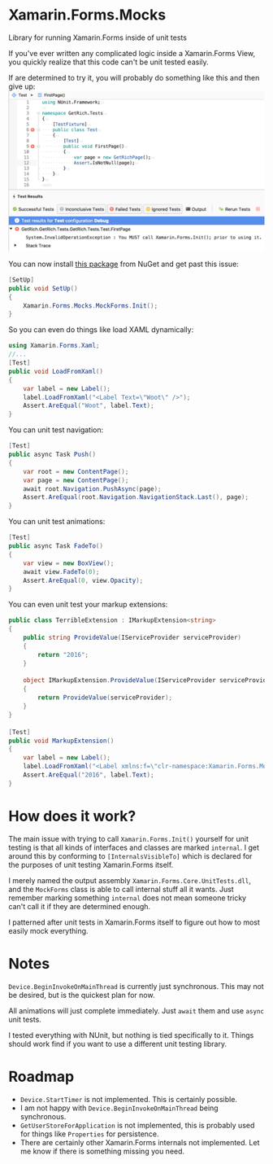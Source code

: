 # Xamarin.Forms.Mocks
Library for running Xamarin.Forms inside of unit tests

If you've ever written any complicated logic inside a Xamarin.Forms View, you quickly realize that this code can't be unit tested easily.

If are determined to try it, you will probably do something like this and then give up:
![FAIL](docs/fail.png)

You can now install [this package](https://www.nuget.org/packages/Xamarin.Forms.Mocks/) from NuGet and get past this issue:
```csharp
[SetUp]
public void SetUp()
{
    Xamarin.Forms.Mocks.MockForms.Init();
}
```

So you can even do things like load XAML dynamically:
```csharp
using Xamarin.Forms.Xaml;
//...
[Test]
public void LoadFromXaml()
{
    var label = new Label();
    label.LoadFromXaml("<Label Text=\"Woot\" />");
    Assert.AreEqual("Woot", label.Text);
}
```

You can unit test navigation:
```csharp
[Test]
public async Task Push()
{
    var root = new ContentPage();
    var page = new ContentPage();
    await root.Navigation.PushAsync(page);
    Assert.AreEqual(root.Navigation.NavigationStack.Last(), page);
}
```

You can unit test animations:
```csharp
[Test]
public async Task FadeTo()
{
    var view = new BoxView();
    await view.FadeTo(0);
    Assert.AreEqual(0, view.Opacity);
}
```

You can even unit test your markup extensions:
```csharp
public class TerribleExtension : IMarkupExtension<string>
{
    public string ProvideValue(IServiceProvider serviceProvider)
    {
        return "2016";
    }

    object IMarkupExtension.ProvideValue(IServiceProvider serviceProvider)
    {
        return ProvideValue(serviceProvider);
    }
}

[Test]
public void MarkupExtension()
{
    var label = new Label();
    label.LoadFromXaml("<Label xmlns:f=\"clr-namespace:Xamarin.Forms.Mocks.Tests;assembly=Xamarin.Forms.Mocks.Tests\" Text=\"{f:Terrible}\" />");
    Assert.AreEqual("2016", label.Text);
}
```

# How does it work?

The main issue with trying to call `Xamarin.Forms.Init()` yourself for unit testing is that all kinds of interfaces and classes are marked `internal`. I get around this by conforming to `[InternalsVisibleTo]` which is declared for the purposes of unit testing Xamarin.Forms itself.

I merely named the output assembly `Xamarin.Forms.Core.UnitTests.dll`, and the `MockForms` class is able to call internal stuff all it wants. Just remember marking something `internal` does not mean someone tricky can't call it if they are determined enough.

I patterned after unit tests in Xamarin.Forms itself to figure out how to most easily mock everything.

# Notes

`Device.BeginInvokeOnMainThread` is currently just synchronous. This may not be desired, but is the quickest plan for now.

All animations will just complete immediately. Just `await` them and use `async` unit tests.

I tested everything with NUnit, but nothing is tied specifically to it. Things should work find if you want to use a different unit testing library.

# Roadmap

- `Device.StartTimer` is not implemented. This is certainly possible.
- I am not happy with `Device.BeginInvokeOnMainThread` being synchronous.
- `GetUserStoreForApplication` is not implemented, this is probably used for things like `Properties` for persistence.
- There are certainly other Xamarin.Forms internals not implemented. Let me know if there is something missing you need.